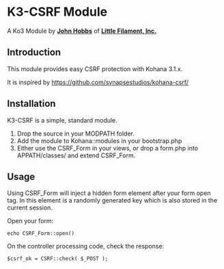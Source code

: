 K3-CSRF Module
==============

A Ko3 Module by [**John Hobbs**](http://twitter.com/jmhobbs) of
**[Little Filament, Inc.](http://littlefilament.com)**

Introduction
------------

This module provides easy CSRF protection with Kohana 3.1.x.

It is inspired by <https://github.com/synapsestudios/kohana-csrf/>

Installation
------------

K3-CSRF is a simple, standard module.

1. Drop the source in your MODPATH folder.
2. Add the module to Kohana::modules in your bootstrap.php
3. Either use the CSRF_Form in your views, or drop a form.php into APPATH/classes/ and extend CSRF_Form.

Usage
-----

Using CSRF_Form will inject a hidden form element after your form open tag. In this element is a randomly generated key which is also stored in the current session.

Open your form:

    echo CSRF_Form::open()

On the controller processing code, check the response:

	$csrf_ok = CSRF::check( $_POST );

